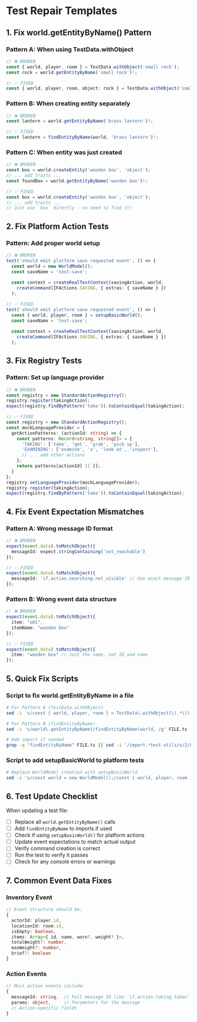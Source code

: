 # Test Repair Templates

## 1. Fix world.getEntityByName() Pattern

### Pattern A: When using TestData.withObject
```typescript
// ❌ BROKEN
const { world, player, room } = TestData.withObject('small rock');
const rock = world.getEntityByName('small rock')!;

// ✅ FIXED
const { world, player, room, object: rock } = TestData.withObject('small rock');
```

### Pattern B: When creating entity separately
```typescript
// ❌ BROKEN
const lantern = world.getEntityByName('brass lantern')!;

// ✅ FIXED
const lantern = findEntityByName(world, 'brass lantern')!;
```

### Pattern C: When entity was just created
```typescript
// ❌ BROKEN
const box = world.createEntity('wooden box', 'object');
// ... add traits ...
const foundBox = world.getEntityByName('wooden box')!;

// ✅ FIXED
const box = world.createEntity('wooden box', 'object');
// ... add traits ...
// Just use `box` directly - no need to find it!
```

## 2. Fix Platform Action Tests

### Pattern: Add proper world setup
```typescript
// ❌ BROKEN
test('should emit platform save requested event', () => {
  const world = new WorldModel();
  const saveName = 'test-save';
  
  const context = createRealTestContext(savingAction, world,
    createCommand(IFActions.SAVING, { extras: { saveName } })
  );

// ✅ FIXED
test('should emit platform save requested event', () => {
  const { world, player, room } = setupBasicWorld();
  const saveName = 'test-save';
  
  const context = createRealTestContext(savingAction, world,
    createCommand(IFActions.SAVING, { extras: { saveName } })
  );
```

## 3. Fix Registry Tests

### Pattern: Set up language provider
```typescript
// ❌ BROKEN
const registry = new StandardActionRegistry();
registry.register(takingAction);
expect(registry.findByPattern('take')).toContainEqual(takingAction);

// ✅ FIXED
const registry = new StandardActionRegistry();
const mockLanguageProvider = {
  getActionPatterns: (actionId: string) => {
    const patterns: Record<string, string[]> = {
      'TAKING': ['take', 'get', 'grab', 'pick up'],
      'EXAMINING': ['examine', 'x', 'look at', 'inspect'],
      // ... add other actions
    };
    return patterns[actionId] || [];
  }
};
registry.setLanguageProvider(mockLanguageProvider);
registry.register(takingAction);
expect(registry.findByPattern('take')).toContainEqual(takingAction);
```

## 4. Fix Event Expectation Mismatches

### Pattern A: Wrong message ID format
```typescript
// ❌ BROKEN
expect(event.data).toMatchObject({
  messageId: expect.stringContaining('not_reachable')
});

// ✅ FIXED
expect(event.data).toMatchObject({
  messageId: 'if.action.searching.not_visible' // Use exact message ID
});
```

### Pattern B: Wrong event data structure
```typescript
// ❌ BROKEN
expect(event.data).toMatchObject({
  item: "o01",
  itemName: "wooden box"
});

// ✅ FIXED
expect(event.data).toMatchObject({
  item: "wooden box" // Just the name, not ID and name
});
```

## 5. Quick Fix Scripts

### Script to fix world.getEntityByName in a file
```bash
# For Pattern A (TestData.withObject)
sed -i 's/const { world, player, room } = TestData\.withObject(\(.*\));.*world\.getEntityByName(\1)/const { world, player, room, object } = TestData.withObject(\1)/g' FILE.ts

# For Pattern B (findEntityByName)
sed -i 's/world\.getEntityByName(/findEntityByName(world, /g' FILE.ts

# Add import if needed
grep -q "findEntityByName" FILE.ts || sed -i '/import.*test-utils/s/}/&, findEntityByName/' FILE.ts
```

### Script to add setupBasicWorld to platform tests
```bash
# Replace WorldModel creation with setupBasicWorld
sed -i 's/const world = new WorldModel();/const { world, player, room } = setupBasicWorld();/g' FILE.ts
```

## 6. Test Update Checklist

When updating a test file:

- [ ] Replace all `world.getEntityByName()` calls
- [ ] Add `findEntityByName` to imports if used
- [ ] Check if using `setupBasicWorld()` for platform actions
- [ ] Update event expectations to match actual output
- [ ] Verify command creation is correct
- [ ] Run the test to verify it passes
- [ ] Check for any console errors or warnings

## 7. Common Event Data Fixes

### Inventory Event
```typescript
// Event structure should be:
{
  actorId: player.id,
  locationId: room.id,
  isEmpty: boolean,
  items: Array<{ id, name, worn?, weight? }>,
  totalWeight?: number,
  maxWeight?: number,
  brief?: boolean
}
```

### Action Events
```typescript
// Most action events include:
{
  messageId: string,  // Full message ID like 'if.action.taking.taken'
  params: object,     // Parameters for the message
  // Action-specific fields
}
```
